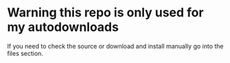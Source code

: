 # Warning this repo is only used for my autodownloads
If you need to check the source or download and install manually go into the files section.
